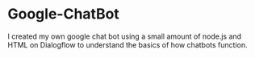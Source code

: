 # Google-ChatBot
I created my own google chat bot using a small amount of node.js and HTML on Dialogflow to understand the basics of how chatbots function.

